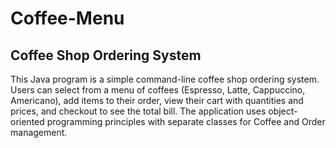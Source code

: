 # Coffee-Menu
## Coffee Shop Ordering System

This Java program is a simple command-line coffee shop ordering system. Users can select from a menu of coffees (Espresso, Latte, Cappuccino, Americano), add items to their order, view their cart with quantities and prices, and checkout to see the total bill. The application uses object-oriented programming principles with separate classes for Coffee and Order management.
